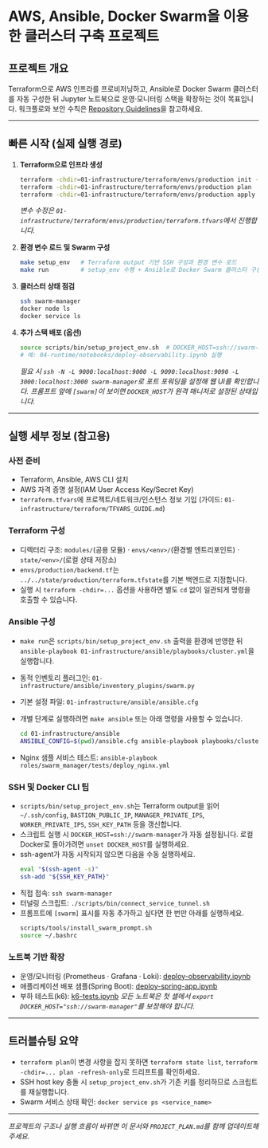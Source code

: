 # AWS, Ansible, Docker Swarm을 이용한 클러스터 구축 프로젝트

## 프로젝트 개요

Terraform으로 AWS 인프라를 프로비저닝하고, Ansible로 Docker Swarm 클러스터를 자동 구성한 뒤 Jupyter 노트북으로 운영·모니터링 스택을 확장하는 것이 목표입니다. 워크플로와 보안 수칙은 [Repository Guidelines](AGENTS.md)을 참고하세요.

---

## 빠른 시작 (실제 실행 경로)

1. **Terraform으로 인프라 생성**
   ```bash
   terraform -chdir=01-infrastructure/terraform/envs/production init -reconfigure
   terraform -chdir=01-infrastructure/terraform/envs/production plan
   terraform -chdir=01-infrastructure/terraform/envs/production apply -auto-approve
   ```
   *변수 수정은 `01-infrastructure/terraform/envs/production/terraform.tfvars`에서 진행합니다.*

2. **환경 변수 로드 및 Swarm 구성**
   ```bash
   make setup_env   # Terraform output 기반 SSH 구성과 환경 변수 로드
   make run         # setup_env 수행 + Ansible로 Docker Swarm 클러스터 구성
   ```

3. **클러스터 상태 점검**
   ```bash
   ssh swarm-manager
   docker node ls
   docker service ls
   ```

4. **추가 스택 배포 (옵션)**
   ```bash
   source scripts/bin/setup_project_env.sh  # DOCKER_HOST=ssh://swarm-manager 자동 설정
   # 예: 04-runtime/notebooks/deploy-observability.ipynb 실행
   ```
   *필요 시 `ssh -N -L 9000:localhost:9000 -L 9090:localhost:9090 -L 3000:localhost:3000 swarm-manager`로 포트 포워딩을 설정해 웹 UI를 확인합니다.*
   *프롬프트 앞에 `[swarm]`이 보이면 `DOCKER_HOST`가 원격 매니저로 설정된 상태입니다.*

---

## 실행 세부 정보 (참고용)

### 사전 준비
- Terraform, Ansible, AWS CLI 설치
- AWS 자격 증명 설정(IAM User Access Key/Secret Key)
- `terraform.tfvars`에 프로젝트/네트워크/인스턴스 정보 기입 (가이드: `01-infrastructure/terraform/TFVARS_GUIDE.md`)

### Terraform 구성
- 디렉터리 구조: `modules/`(공용 모듈) · `envs/<env>/`(환경별 엔트리포인트) · `state/<env>/`(로컬 상태 저장소)
- `envs/production/backend.tf`는 `../../state/production/terraform.tfstate`를 기본 백엔드로 지정합니다.
- 실행 시 `terraform -chdir=...` 옵션을 사용하면 별도 `cd` 없이 일관되게 명령을 호출할 수 있습니다.

### Ansible 구성
- `make run`은 `scripts/bin/setup_project_env.sh` 출력을 환경에 반영한 뒤 `ansible-playbook 01-infrastructure/ansible/playbooks/cluster.yml`을 실행합니다.
- 동적 인벤토리 플러그인: `01-infrastructure/ansible/inventory_plugins/swarm.py`
- 기본 설정 파일: `01-infrastructure/ansible/ansible.cfg`
- 개별 단계로 실행하려면 `make ansible` 또는 아래 명령을 사용할 수 있습니다.

  ```bash
  cd 01-infrastructure/ansible
  ANSIBLE_CONFIG=$(pwd)/ansible.cfg ansible-playbook playbooks/cluster.yml
  ```
- Nginx 샘플 서비스 테스트: `ansible-playbook roles/swarm_manager/tests/deploy_nginx.yml`

### SSH 및 Docker CLI 팁
- `scripts/bin/setup_project_env.sh`는 Terraform output을 읽어 `~/.ssh/config`, `BASTION_PUBLIC_IP`, `MANAGER_PRIVATE_IPS`, `WORKER_PRIVATE_IPS`, `SSH_KEY_PATH` 등을 갱신합니다.
- 스크립트 실행 시 `DOCKER_HOST=ssh://swarm-manager`가 자동 설정됩니다. 로컬 Docker로 돌아가려면 `unset DOCKER_HOST`를 실행하세요.
- ssh-agent가 자동 시작되지 않으면 다음을 수동 실행하세요.
  ```bash
  eval "$(ssh-agent -s)"
  ssh-add "${SSH_KEY_PATH}"
  ```
- 직접 접속: `ssh swarm-manager`
- 터널링 스크립트: `./scripts/bin/connect_service_tunnel.sh`
- 프롬프트에 `[swarm]` 표시를 자동 추가하고 싶다면 한 번만 아래를 실행하세요.
  ```bash
  scripts/tools/install_swarm_prompt.sh
  source ~/.bashrc
  ```

### 노트북 기반 확장
- 운영/모니터링 (Prometheus · Grafana · Loki): [deploy-observability.ipynb](04-runtime/notebooks/deploy-observability.ipynb)
- 애플리케이션 배포 샘플(Spring Boot): [deploy-spring-app.ipynb](04-runtime/notebooks/deploy-spring-app.ipynb)
- 부하 테스트(k6): [k6-tests.ipynb](04-runtime/notebooks/k6-tests.ipynb)
  *모든 노트북은 첫 셀에서 `export DOCKER_HOST="ssh://swarm-manager"`를 보장해야 합니다.*

---

## 트러블슈팅 요약
- `terraform plan`이 변경 사항을 잡지 못하면 `terraform state list`, `terraform -chdir=... plan -refresh-only`로 드리프트를 확인하세요.
- SSH host key 충돌 시 `setup_project_env.sh`가 기존 키를 정리하므로 스크립트를 재실행합니다.
- Swarm 서비스 상태 확인: `docker service ps <service_name>`

---

*프로젝트의 구조나 실행 흐름이 바뀌면 이 문서와 `PROJECT_PLAN.md`를 함께 업데이트해 주세요.*
